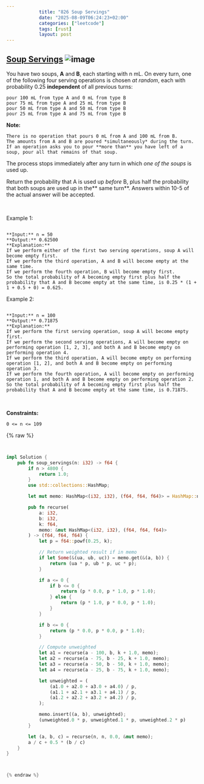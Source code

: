 ```yaml
---
            title: "826 Soup Servings"
            date: "2025-08-09T06:24:23+02:00"
            categories: ["leetcode"]
            tags: [rust]
            layout: post
---
```

            
## [Soup Servings](https://leetcode.com/problems/soup-servings) ![image](https://img.shields.io/badge/Difficulty-Medium-orange)

You have two soups, **A** and **B**, each starting with n mL. On every turn, one of the following four serving operations is chosen *at random*, each with probability 0.25 **independent** of all previous turns:

	pour 100 mL from type A and 0 mL from type B
	pour 75 mL from type A and 25 mL from type B
	pour 50 mL from type A and 50 mL from type B
	pour 25 mL from type A and 75 mL from type B

**Note:**

	There is no operation that pours 0 mL from A and 100 mL from B.
	The amounts from A and B are poured *simultaneously* during the turn.
	If an operation asks you to pour **more than** you have left of a soup, pour all that remains of that soup.

The process stops immediately after any turn in which *one of the soups* is used up.

Return the probability that A is used up *before* B, plus half the probability that both soups are used up in the** same turn**. Answers within 10-5 of the actual answer will be accepted.

 

Example 1:

```

**Input:** n = 50
**Output:** 0.62500
**Explanation:** 
If we perform either of the first two serving operations, soup A will become empty first.
If we perform the third operation, A and B will become empty at the same time.
If we perform the fourth operation, B will become empty first.
So the total probability of A becoming empty first plus half the probability that A and B become empty at the same time, is 0.25 * (1 + 1 + 0.5 + 0) = 0.625.

```

Example 2:

```

**Input:** n = 100
**Output:** 0.71875
**Explanation:** 
If we perform the first serving operation, soup A will become empty first.
If we perform the second serving operations, A will become empty on performing operation [1, 2, 3], and both A and B become empty on performing operation 4.
If we perform the third operation, A will become empty on performing operation [1, 2], and both A and B become empty on performing operation 3.
If we perform the fourth operation, A will become empty on performing operation 1, and both A and B become empty on performing operation 2.
So the total probability of A becoming empty first plus half the probability that A and B become empty at the same time, is 0.71875.

```

 

**Constraints:**

	0 <= n <= 109

{% raw %}


```rust


impl Solution {
    pub fn soup_servings(n: i32) -> f64 {
        if n > 4800 {
            return 1.0;
        }
        use std::collections::HashMap;

        let mut memo: HashMap<(i32, i32), (f64, f64, f64)> = HashMap::new();

        pub fn recurse(
            a: i32,
            b: i32,
            k: f64,
            memo: &mut HashMap<(i32, i32), (f64, f64, f64)>
        ) -> (f64, f64, f64) {
            let p = f64::powf(0.25, k);

            // Return weighted result if in memo
            if let Some(&(ua, ub, uc)) = memo.get(&(a, b)) {
                return (ua * p, ub * p, uc * p);
            }

            if a <= 0 {
                if b <= 0 {
                    return (p * 0.0, p * 1.0, p * 1.0);
                } else {
                    return (p * 1.0, p * 0.0, p * 1.0);
                }
            }

            if b <= 0 {
                return (p * 0.0, p * 0.0, p * 1.0);
            }

            // Compute unweighted
            let a1 = recurse(a - 100, b, k + 1.0, memo);
            let a2 = recurse(a - 75, b - 25, k + 1.0, memo);
            let a3 = recurse(a - 50, b - 50, k + 1.0, memo);
            let a4 = recurse(a - 25, b - 75, k + 1.0, memo);

            let unweighted = (
                (a1.0 + a2.0 + a3.0 + a4.0) / p,
                (a1.1 + a2.1 + a3.1 + a4.1) / p,
                (a1.2 + a2.2 + a3.2 + a4.2) / p,
            );

            memo.insert((a, b), unweighted);
            (unweighted.0 * p, unweighted.1 * p, unweighted.2 * p)
        }

        let (a, b, c) = recurse(n, n, 0.0, &mut memo);
        a / c + 0.5 * (b / c)
    }
}



{% endraw %}
